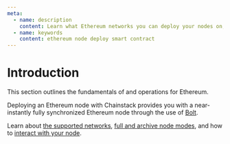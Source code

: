 ```yaml
---
meta:
  - name: description
    content: Learn what Ethereum networks you can deploy your nodes on, how to deploy a smart contract, how to connect to your Ethereum node.
  - name: keywords
    content: ethereum node deploy smart contract
---
```


# Introduction

This section outlines the fundamentals of and operations for Ethereum.

Deploying an Ethereum node with Chainstack provides you with a near-instantly fully synchronized Ethereum node through the use of [Bolt](/glossary/bolt).

Learn about [the supported networks](/operations/ethereum/networks), [full and archive node modes](/operations/ethereum/modes), and how to [interact with your node](/operations/ethereum/tools).